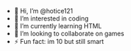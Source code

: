 - 👋 Hi, I’m @hotice121
- 👀 I’m interested in coding
- 🌱 I’m currently learning HTML
- 💞️ I’m looking to collaborate on games
- ⚡ Fun fact: im 10 but still smart

<!---
hotice121/hotice121 is a ✨ special ✨ repository because its `README.md` (this file) appears on your GitHub profile.
You can click the Preview link to take a look at your changes.
--->

